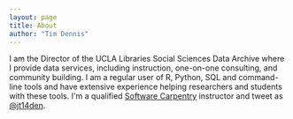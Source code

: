 ```yaml
---
layout: page
title: About
author: "Tim Dennis"
---
```


I am the Director of the UCLA Libraries Social Sciences Data Archive where I provide data services, including instruction, one-on-one consulting, and community building. I am a regular user of R, Python, SQL and command-line tools and have extensive experience helping researchers and students with these tools. I'm a qualified [Software Carpentry](http://software-carpentry.org/) instructor and tweet as [@jt14den](https://twitter.com/jt14den).
